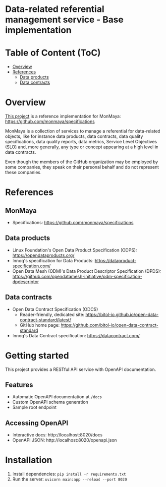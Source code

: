 Data-related referential management service - Base implementation
=================================================================

# Table of Content (ToC)
* [Overview](#overview)
* [References](#references)
  * [Data products](#data-products)
  * [Data contracts](#data-contracts)

# Overview
[This project](https://github.com/monmaya/base-impl) is a reference implementation
for MonMaya: https://github.com/monmaya/specifications

MonMaya is a collection of services to manage a referential for data-related
objects, like for instance data products, data contracts, data quality specifications,
data quality reports, data metrics, Service Level Objectives (SLO) and, more generally,
any type or concept appearing at a high level in data contracts.

Even though the members of the GitHub organization may be employed by some companies,
they speak on their personal behalf and do not represent these companies.

# References

## MonMaya
* Specifications: https://github.com/monmaya/specifications

## Data products
* Linux Foundation's Open Data Product Specification (ODPS): https://opendataproducts.org/
* Innoq's specification for Data Products: https://dataproduct-specification.com/
* Open Data Mesh (ODM)'s Data Product Descriptor Specification (DPDS): https://github.com/opendatamesh-initiative/odm-specification-dpdescriptor

## Data contracts
* Open Data Contract Specification (ODCS)
  * Reader-friendly, dedicated site: https://bitol-io.github.io/open-data-contract-standard/latest/
  * GitHub home page: https://github.com/bitol-io/open-data-contract-standard
* Innoq's Data Contract specification: https://datacontract.com/

# Getting started
This project provides a RESTful API service with OpenAPI documentation.

## Features
- Automatic OpenAPI documentation at `/docs`
- Custom OpenAPI schema generation
- Sample root endpoint

## Accessing OpenAPI
- Interactive docs: http://localhost:8020/docs
- OpenAPI JSON: http://localhost:8020/openapi.json

# Installation
1. Install dependencies: `pip install -r requirements.txt`
2. Run the server: `uvicorn main:app --reload --port 8020`
